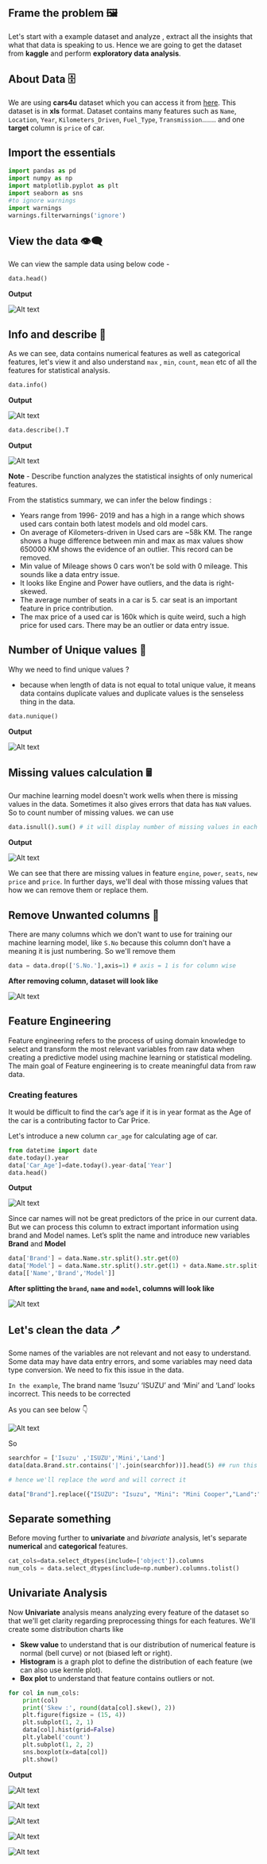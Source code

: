 ## Frame the problem 🖼️

Let's start with a example dataset and analyze , extract all the insights that what that data is speaking to us. Hence we are going to get the dataset from **kaggle** and perform **exploratory data analysis**.

## About Data 🗄️

We are using **cars4u** dataset which you can access it from [here](https://www.kaggle.com/datasets/sukhmanibedi/cars4u). This dataset is in **xls** format. Dataset contains many features such as `Name`, `Location`, `Year`, `Kilometers_Driven`, `Fuel_Type`, `Transmission`....... and one **target** column is `price` of car.

## Import the essentials

```python
import pandas as pd
import numpy as np
import matplotlib.pyplot as plt
import seaborn as sns
#to ignore warnings
import warnings
warnings.filterwarnings('ignore')
```

## View the data 👁️‍🗨️

We can view the sample data using below code -

```python
data.head()
```
**Output**

![Alt text](assets/head.png)

## Info and describe 🤡

As we can see, data contains numerical features as well as categorical features, let's view it and also understand `max` , `min`, `count`, `mean` etc of all the features for statistical analysis.

```python
data.info()
```
**Output**

![Alt text](assets/info.png)

```python
data.describe().T
```

**Output**

![Alt text](assets/describe.png)

**Note** - Describe function analyzes the statistical insights of only numerical features.

From the statistics summary, we can infer the below findings :

- Years range from 1996- 2019 and has a high in a range which shows used cars contain both latest models and old model cars.
- On average of Kilometers-driven in Used cars are ~58k KM. The range shows a huge difference between min and max as max values show 650000 KM shows the evidence of an outlier. This record can be removed.
- Min value of Mileage shows 0 cars won’t be sold with 0 mileage. This sounds like a data entry issue.
- It looks like Engine and Power have outliers, and the data is right-skewed.
- The average number of seats in a car is 5. car seat is an important feature in price contribution.
- The max price of a used car is 160k which is quite weird, such a high price for used cars. There may be an outlier or data entry issue.


## Number of Unique values 

Why we need to find unique values ? 
- because when length of data is not equal to total unique value, it means data contains duplicate values and duplicate values is the senseless thing in the data.

```python
data.nunique()
```
**Output**

![Alt text](assets/nunique.png)

## Missing values calculation 🖩

Our machine learning model doesn't work wells when there is missing values in the data. Sometimes it also gives errors that data has `NaN` values. So to count number of missing values. we can use 

```python
data.isnull().sum() # it will display number of missing values in each feature
```

**Output**

![Alt text](assets/missing.png)

We can see that there are missing values in feature `engine`, `power`, `seats`, `new price` and `price`. In further days, we'll deal with those missing values that how we can remove them or replace them.

## Remove Unwanted columns 📎

There are many columns which we don't want to use for training our machine learning model, like `S.No` because this column don't have a meaning it is just numbering. So we'll remove them 

```python
data = data.drop(['S.No.'],axis=1) # axis = 1 is for column wise
```

**After removing column, dataset will look like**

![Alt text](assets/afterremoving.png)

## Feature Engineering

Feature engineering refers to the process of using domain knowledge to select and transform the most relevant variables from raw data when creating a predictive model using machine learning or statistical modeling. The main goal of Feature engineering is to create meaningful data from raw data. 

### Creating features

It would be difficult to find the car’s age if it is in year format as the Age of the car is a contributing factor to Car Price. 

Let's introduce a new column `car_age` for calculating age of car.

```python
from datetime import date
date.today().year
data['Car_Age']=date.today().year-data['Year']
data.head()
```

**Output**

![Alt text](assets/engineering.png)

Since car names will not be great predictors of the price in our current data. But we can process this column to extract important information using brand and Model names. Let’s split the name and introduce new variables **Brand** and **Model**

```python
data['Brand'] = data.Name.str.split().str.get(0)
data['Model'] = data.Name.str.split().str.get(1) + data.Name.str.split().str.get(2)
data[['Name','Brand','Model']]
```

**After splitting the `brand`, `name` and `model`, columns will look like**

![Alt text](assets/brand_model.png)

## Let's clean the data 🪥

Some names of the variables are not relevant and not easy to understand. Some data may have data entry errors, and some variables may need data type conversion. We need to fix this issue in the data.

`In the example`, The brand name ‘Isuzu’ ‘ISUZU’ and ‘Mini’ and ‘Land’ looks incorrect. This needs to be corrected

As you can see below 👇

![Alt text](assets/isuzu.png)

So 

```python
searchfor = ['Isuzu' ,'ISUZU','Mini','Land']
data[data.Brand.str.contains('|'.join(searchfor))].head(5) ## run this cell

# hence we'll replace the word and will correct it

data["Brand"].replace({"ISUZU": "Isuzu", "Mini": "Mini Cooper","Land":"Land Rover"}, inplace=True)
```

## Separate something

Before moving further to **univariate** and *bivariate* analysis, let's separate **numerical** and **categorical** features.

```python
cat_cols=data.select_dtypes(include=['object']).columns
num_cols = data.select_dtypes(include=np.number).columns.tolist()

```

## Univariate Analysis

Now **Univariate** analysis means analyzing every feature of the dataset so that we'll get clarity regarding preprocessing things for each features. We'll create some distribution charts like

- **Skew value** to understand that is our distribution of numerical feature is normal (bell curve) or not (biased left or right).
- **Histogram** is a graph plot to define the distribution of each feature (we can also use kernle plot).
- **Box plot** to understand that feature contains outliers or not.

```python
for col in num_cols:
    print(col)
    print('Skew :', round(data[col].skew(), 2))
    plt.figure(figsize = (15, 4))
    plt.subplot(1, 2, 1)
    data[col].hist(grid=False)
    plt.ylabel('count')
    plt.subplot(1, 2, 2)
    sns.boxplot(x=data[col])
    plt.show()
```

**Output**

![Alt text](assets/v.png)

![Alt text](assets/v-1.png)

![Alt text](assets/v-2.png)

![Alt text](assets/v-3.png)

![Alt text](assets/v-4.png)






